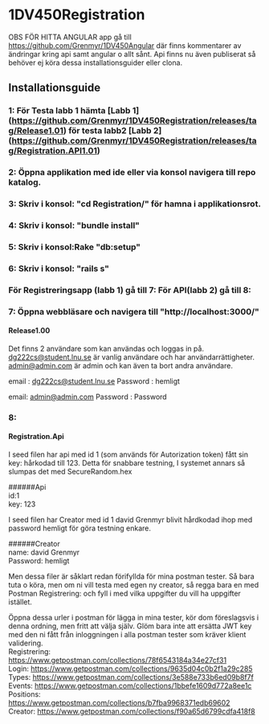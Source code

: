 # 1DV450Registration

OBS FÖR HITTA ANGULAR app gå till https://github.com/Grenmyr/1DV450Angular  där finns kommentarer av ändringar kring api samt angular o allt sånt. Api finns nu även publiserat så behöver ej köra dessa installationsguider eller clona.


## Installationsguide

###  1: För Testa labb 1 hämta [Labb 1] (https://github.com/Grenmyr/1DV450Registration/releases/tag/Release1.01) för testa labb2 [Labb 2] (https://github.com/Grenmyr/1DV450Registration/releases/tag/Registration.API1.01)  
###  2: Öppna applikation med ide eller via konsol navigera till repo katalog.
###  3: Skriv i konsol: "cd Registration/" för hamna i applikationsrot.
###  4: Skriv i konsol: "bundle install"
###  5: Skriv i konsol:Rake "db:setup"
###  6: Skriv i konsol: "rails s" 
### För Registreringsapp (labb 1) gå till 7: För API(labb 2) gå till 8:
###  7: Öppna webbläsare och navigera till "http://localhost:3000/"
#### Release1.00
Det finns 2 användare som kan användas och loggas in på. 
dg222cs@student.lnu.se är vanlig användare och har användarrättigheter.
admin@admin.com är admin och kan även ta bort andra användare.

email : dg222cs@student.lnu.se 
Password : hemligt

email: admin@admin.com
Password : Password

###  8:
#### Registration.Api  
I seed filen har api med id 1 (som används för Autorization token) fått sin key: hårkodad till 123. Detta för snabbare testning, I systemet annars så slumpas det med SecureRandom.hex

######Api   
id:1   
key: 123   

I seed filen har Creator med id 1 david Grenmyr blivit hårdkodad ihop med password hemligt för göra testning enkare.

######Creator   
name: david Grenmyr   
Password: hemligt  

Men dessa filer är såklart redan förifyllda för mina postman tester. Så bara tuta o köra, men om ni vill testa med egen ny creator, så regga bara en med Postman Registrering: och fyll i med vilka uppgifter du vill ha uppgifter istället. 

Öppna dessa urler i postman för lägga in mina tester, kör dom föreslagsvis i denna ordning, men fritt att välja själv.
Glöm bara inte att ersätta JWT key med den ni fått från inloggningen i alla postman tester som kräver klient validering.  
Registrering: https://www.getpostman.com/collections/78f6543184a34e27cf31  
Login: https://www.getpostman.com/collections/9635d04c0b2f1a29c285  
Types: https://www.getpostman.com/collections/3e588e733b6ed09b8f7f    
Events: https://www.getpostman.com/collections/1bbefe1609d772a8ee1c   
Positions: https://www.getpostman.com/collections/b7fba9968371edb69602    
Creator: https://www.getpostman.com/collections/f90a65d6799cdfa418f8    




